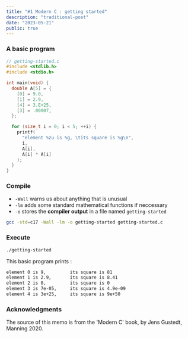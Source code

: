 ```yaml
---
title: "#1 Modern C : getting started"
description: "traditional-post"
date: "2023-05-21"
public: true
---
```




### A basic program

```c
// getting-started.c
#include <stdlib.h>
#include <stdio.h>

int main(void) {
  double A[5] = {
    [0] = 9.0,
    [1] = 2.9,
    [4] = 3.E+25,
    [3] = .00007,
  };

  for (size_t i = 0; i < 5; ++i) {
    printf(
      "element %zu is %g, \tits square is %g\n",
      i,
      A[i],
      A[i] * A[i]
    );
  }
}
```



### Compile

- ``-Wall`` warns us about anything that is unusual
- ``-lm`` adds some standard mathematical functions if neccessary
- ``-o`` stores the **compiler output** in a file named `getting-started`

```bash
gcc -std=c17 -Wall -lm -o getting-started getting-started.c
```



### Execute

```bash
./getting-started
```

This basic program prints :

```bash
element 0 is 9,         its square is 81
element 1 is 2.9,       its square is 8.41
element 2 is 0,         its square is 0
element 3 is 7e-05,     its square is 4.9e-09
element 4 is 3e+25,     its square is 9e+50
```


### Acknowledgments
The source of this memo is from the 'Modern C' book, by Jens Gustedt, Manning 2020.
